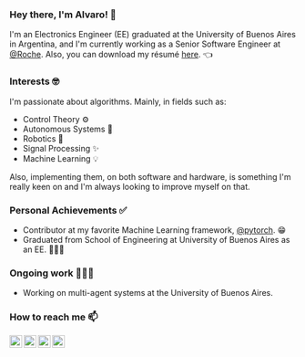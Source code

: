 ### Hey there, I'm Alvaro! 👋

I'm an Electronics Engineer (EE) graduated at the University of Buenos Aires in Argentina, and I'm currently working as a Senior Software Engineer at [@Roche][Roche]. Also, you can download my résumé [here][resume]. 👈

### Interests 🤓

I'm passionate about algorithms. Mainly, in fields such as:

- Control Theory :gear:
- Autonomous Systems :rocket:
- Robotics :robot:
- Signal Processing :sparkles:
- Machine Learning :bulb:

Also, implementing them, on both software and hardware, is something I'm really keen on and I'm always looking to improve myself on that.

### Personal Achievements ✅

- Contributor at my favorite Machine Learning framework, [@pytorch][pytorch]. :grin:
- Graduated from School of Engineering at University of Buenos Aires as an EE. 👨🏻‍🎓

### Ongoing work 👨🏻‍🏭

- Working on multi-agent systems at the University of Buenos Aires.

### How to reach me 📫

[<img align="left" alt="alvgaona | Twitter" width="22px" src="https://image.flaticon.com/icons/svg/733/733579.svg" />][twitter]
[<img align="left" alt="alvgaona | LinkedIn" width="22px" src="https://image.flaticon.com/icons/svg/174/174857.svg" />][linkedin]
[<img align="left" alt="alvgaona | Instagram" width="22px" src="https://image.flaticon.com/icons/svg/174/174855.svg" />][instagram]
[<img align="left" alt="alvgaona | Goodreads" width="22px" src="https://www.flaticon.com/svg/static/icons/svg/2111/2111297.svg" />][goodreads]

[twitter]: https://twitter.com/alvgaona
[instagram]: https://instagram.com/alvgaona
[linkedin]: https://linkedin.com/in/alvaro-gaona
[goodreads]: https://www.goodreads.com/alvgaona
[Roche]: https://github.com/Roche
[pytorch]: https://github.com/pytorch
[resume]: https://storage.googleapis.com/ag-7e734afe-7ed4-4d0f-98d3-0023e2826753/cv/resume.pdf
